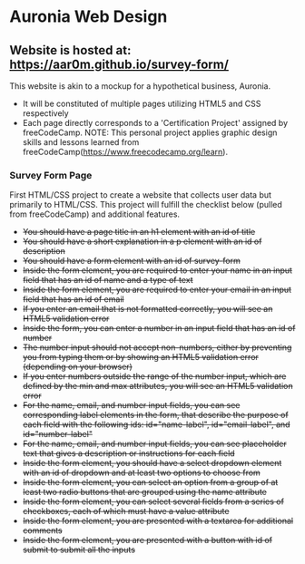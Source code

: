 # Auronia Web Design
## Website is hosted at: https://aar0m.github.io/survey-form/
This website is akin to a mockup for a hypothetical business, Auronia. 
* It will be constituted of multiple pages utilizing HTML5 and CSS respectively
* Each page directly corresponds to a 'Certification Project' assigned by freeCodeCamp.
NOTE: This personal project applies graphic design skills and lessons learned from freeCodeCamp(https://www.freecodecamp.org/learn).

### Survey Form Page
First HTML/CSS project to create a website that collects user data but primarily to HTML/CSS. This project will fulfill the checklist below (pulled from freeCodeCamp) and additional features.
* ~~You should have a page title in an h1 element with an id of title~~
* ~~You should have a short explanation in a p element with an id of description~~
* ~~You should have a form element with an id of survey-form~~
* ~~Inside the form element, you are required to enter your name in an input field that has an id of name and a type of text~~
* ~~Inside the form element, you are required to enter your email in an input field that has an id of email~~
* ~~If you enter an email that is not formatted correctly, you will see an HTML5 validation error~~
* ~~Inside the form, you can enter a number in an input field that has an id of number~~
* ~~The number input should not accept non-numbers, either by preventing you from typing them or by showing an HTML5 validation error (depending on your browser)~~
* ~~If you enter numbers outside the range of the number input, which are defined by the min and max attributes, you will see an HTML5 validation error~~
* ~~For the name, email, and number input fields, you can see corresponding label elements in the form, that describe the purpose of each field with the following ids: id="name-label", id="email-label", and id="number-label"~~
* ~~For the name, email, and number input fields, you can see placeholder text that gives a description or instructions for each field~~
* ~~Inside the form element, you should have a select dropdown element with an id of dropdown and at least two options to choose from~~
* ~~Inside the form element, you can select an option from a group of at least two radio buttons that are grouped using the name attribute~~
* ~~Inside the form element, you can select several fields from a series of checkboxes, each of which must have a value attribute~~
* ~~Inside the form element, you are presented with a textarea for additional comments~~
* ~~Inside the form element, you are presented with a button with id of submit to submit all the inputs~~
